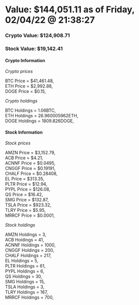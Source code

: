 # Value: $144,051.11 as of Friday, 02/04/22 @ 21:38:27 

### Crypto Value: $124,908.71

### Stock Value: $19,142.41

#### Crypto Information 
*Crypto prices* 

BTC Price = $41,461.48,  
ETH Price = $2,992.88,  
DOGE Price = $0.15,  


*Crypto holdings* 

BTC Holdings = 1.06BTC,  
ETH Holdings = 26.960005962ETH,  
DOGE Holdings = 1809.826DOGE,  


#### Stock Information 

*Stock prices* 

AMZN Price = $3,152.79,  
ACB Price = $4.21,  
ACNNF Price = $0.0495,  
CNGGF Price = $0.19191,  
CHALF Price = $0.28408,  
EL Price = $313.35,  
PLTR Price = $12.94,  
PYPL Price = $126.08,  
QS Price = $16.42,  
SMG Price = $132.87,  
TSLA Price = $923.32,  
TLRY Price = $5.95,  
MRRCF Price = $0.0001,  


*Stock holdings* 

AMZN Holdings = 3,  
ACB Holdings = 41,  
ACNNF Holdings = 1000,  
CNGGF Holdings = 200,  
CHALF Holdings = 217,  
EL Holdings = 5,  
PLTR Holdings = 61,  
PYPL Holdings = 6,  
QS Holdings = 30,  
SMG Holdings = 15,  
TSLA Holdings = 3,  
TLRY Holdings = 167,  
MRRCF Holdings = 700,  


